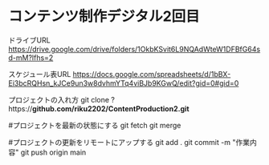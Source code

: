 # コンテンツ制作デジタル2回目
ドライブURL
https://drive.google.com/drive/folders/1OkbKSvit6L9NQAdWteW1DFBfG64sd-mM?lfhs=2

スケジュール表URL
https://docs.google.com/spreadsheets/d/1bBX-Ei3bcRQHsn_kJCe9un3w8dvhmYTq4viBJb9KGwQ/edit?gid=0#gid=0

プロジェクトの入れ方
git clone ?https://**github.com/riku2202/ContentProduction2.git**

#プロジェクトを最新の状態にする
git fetch
git merge

#プロジェクトの更新をリモートにアップする
git add .
git commit -m "作業内容"
git push origin main
